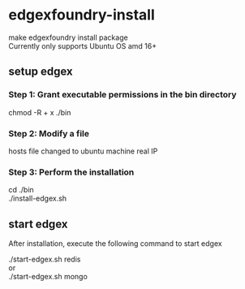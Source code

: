 # edgexfoundry-install
 make edgexfoundry install package  
 Currently only supports Ubuntu OS amd 16+
 
## setup edgex 
### Step 1: Grant executable permissions in the bin directory
chmod -R + x ./bin

### Step 2: Modify a file
hosts file changed to ubuntu machine real IP

### Step 3: Perform the installation
cd ./bin  
./install-edgex.sh

## start edgex
After installation, execute the following command to start edgex  

./start-edgex.sh redis  
or  
./start-edgex.sh mongo  
